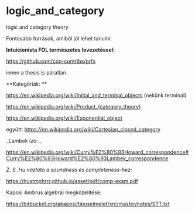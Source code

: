 # logic_and_category
logic and category theory

Fontosabb források, amiből jól lehet tanulni: 

**Intuicionista FOL természetes levezetéssel:**

https://github.com/coq-contribs/prfx

innen a thesis is páratlan.

**Kategóriák: **

https://en.wikipedia.org/wiki/Initial_and_terminal_objects (nekünk terminal)

https://en.wikipedia.org/wiki/Product_(category_theory)

https://en.wikipedia.org/wiki/Exponential_object

együtt: https://en.wikipedia.org/wiki/Cartesian_closed_category

_Lambek izo: _

https://en.wikipedia.org/wiki/Curry%E2%80%93Howard_correspondence#Curry%E2%80%93Howard%E2%80%93Lambek_correspondence

_Z. S. Hu vázlata a soundness és completeness-hez:_

https://hustmphrrr.github.io/asset/pdf/comp-exam.pdf

Kaposi Ambrus algebrai megközelítése: 

https://bitbucket.org/akaposi/tipuselmelet/src/master/notes/STT.txt







